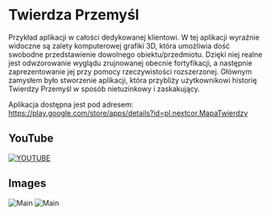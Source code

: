 # Twierdza Przemyśl

Przykład aplikacji w całości dedykowanej klientowi. W tej aplikacji wyraźnie widoczne są zalety komputerowej grafiki 3D, która umożliwia dość swobodne przedstawienie dowolnego obiektu/przedmiotu. Dzięki niej realne jest odwzorowanie wyglądu zrujnowanej obecnie fortyfikacji, a następnie zaprezentowanie jej przy pomocy rzeczywistości rozszerzonej. Głównym zamysłem było stworzenie aplikacji, która przybliży użytkownikowi historię Twierdzy Przemyśl w sposób nietuzinkowy i zaskakujący.

Aplikacja dostępna jest pod adresem: https://play.google.com/store/apps/details?id=pl.nextcor.MapaTwierdzy

## YouTube

[![YOUTUBE](https://img.youtube.com/vi/qr3hPOOl7hU/0.jpg)](https://www.youtube.com/watch?v=qr3hPOOl7hU)
## Images

![Main](https://github.com/kamildyjak/Twierdza-Przemysl/blob/master/Forty-main.jpg)
![Main](https://github.com/kamildyjak/Twierdza-Przemysl/blob/master/Mapa.png)
